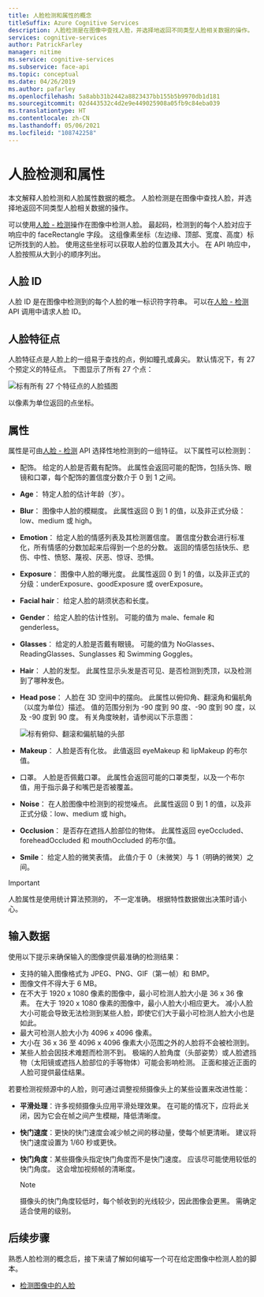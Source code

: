 ```yaml
---
title: 人脸检测和属性的概念
titleSuffix: Azure Cognitive Services
description: 人脸检测是在图像中查找人脸，并选择地返回不同类型人脸相关数据的操作。
services: cognitive-services
author: PatrickFarley
manager: nitime
ms.service: cognitive-services
ms.subservice: face-api
ms.topic: conceptual
ms.date: 04/26/2019
ms.author: pafarley
ms.openlocfilehash: 5a8abb31b2442a8823437bb155b5b9970db1d181
ms.sourcegitcommit: 02d443532c4d2e9e449025908a05fb9c84eba039
ms.translationtype: HT
ms.contentlocale: zh-CN
ms.lasthandoff: 05/06/2021
ms.locfileid: "108742258"
---
```

# <a name="face-detection-and-attributes"></a>人脸检测和属性

本文解释人脸检测和人脸属性数据的概念。 人脸检测是在图像中查找人脸，并选择地返回不同类型人脸相关数据的操作。

可以使用[人脸 - 检测](https://westus.dev.cognitive.microsoft.com/docs/services/563879b61984550e40cbbe8d/operations/563879b61984550f30395236)操作在图像中检测人脸。 最起码，检测到的每个人脸对应于响应中的 faceRectangle 字段。 这组像素坐标（左边缘、顶部、宽度、高度）标记所找到的人脸。 使用这些坐标可以获取人脸的位置及其大小。 在 API 响应中，人脸按照从大到小的顺序列出。

## <a name="face-id"></a>人脸 ID

人脸 ID 是在图像中检测到的每个人脸的唯一标识符字符串。 可以在[人脸 - 检测](https://westus.dev.cognitive.microsoft.com/docs/services/563879b61984550e40cbbe8d/operations/563879b61984550f30395236) API 调用中请求人脸 ID。

## <a name="face-landmarks"></a>人脸特征点

人脸特征点是人脸上的一组易于查找的点，例如瞳孔或鼻尖。 默认情况下，有 27 个预定义的特征点。 下图显示了所有 27 个点：

![标有所有 27 个特征点的人脸插图](../Images/landmarks.1.jpg)

以像素为单位返回的点坐标。

## <a name="attributes"></a>属性

属性是可由[人脸 - 检测](https://westus.dev.cognitive.microsoft.com/docs/services/563879b61984550e40cbbe8d/operations/563879b61984550f30395236) API 选择性地检测到的一组特征。 以下属性可以检测到：

* 配饰。 给定的人脸是否戴有配饰。 此属性会返回可能的配饰，包括头饰、眼镜和口罩，每个配饰的置信度分数介于 0 到 1 之间。
* **Age**： 特定人脸的估计年龄（岁）。
* **Blur**： 图像中人脸的模糊度。 此属性返回 0 到 1 的值，以及非正式分级：low、medium 或 high。
* **Emotion**： 给定人脸的情感列表及其检测置信度。 置信度分数会进行标准化，所有情感的分数加起来后得到一个总的分数。 返回的情感包括快乐、悲伤、中性、愤怒、蔑视、厌恶、惊讶、恐惧。
* **Exposure**： 图像中人脸的曝光度。 此属性返回 0 到 1 的值，以及非正式的分级：underExposure、goodExposure 或 overExposure。
* **Facial hair**： 给定人脸的胡须状态和长度。
* **Gender**： 给定人脸的估计性别。 可能的值为 male、female 和 genderless。
* **Glasses**： 给定的人脸是否戴有眼镜。 可能的值为 NoGlasses、ReadingGlasses、Sunglasses 和 Swimming Goggles。
* **Hair**： 人脸的发型。 此属性显示头发是否可见、是否检测到秃顶，以及检测到了哪种发色。
* **Head pose**： 人脸在 3D 空间中的摆向。 此属性以俯仰角、翻滚角和偏航角（以度为单位）描述。 值的范围分别为 -90 度到 90 度、-90 度到 90 度，以及 -90 度到 90 度。 有关角度映射，请参阅以下示意图：

    ![标有俯仰、翻滚和偏航轴的头部](../Images/headpose.1.jpg)
* **Makeup**： 人脸是否有化妆。 此值返回 eyeMakeup 和 lipMakeup 的布尔值。
* 口罩。  人脸是否佩戴口罩。 此属性会返回可能的口罩类型，以及一个布尔值，用于指示鼻子和嘴巴是否被覆盖。
* **Noise**： 在人脸图像中检测到的视觉噪点。 此属性返回 0 到 1 的值，以及非正式分级：low、medium 或 high。
* **Occlusion**： 是否存在遮挡人脸部位的物体。 此属性返回 eyeOccluded、foreheadOccluded 和 mouthOccluded 的布尔值。
* **Smile**： 给定人脸的微笑表情。 此值介于 0（未微笑）与 1（明确的微笑）之间。

> [!IMPORTANT]
> 人脸属性是使用统计算法预测的， 不一定准确。 根据特性数据做出决策时请小心。

## <a name="input-data"></a>输入数据

使用以下提示来确保输入的图像提供最准确的检测结果：

* 支持的输入图像格式为 JPEG、PNG、GIF（第一帧）和 BMP。
* 图像文件不得大于 6 MB。
* 在不大于 1920 x 1080 像素的图像中，最小可检测人脸大小是 36 x 36 像素。 在大于 1920 x 1080 像素的图像中，最小人脸大小相应更大。 减小人脸大小可能会导致无法检测到某些人脸，即使它们大于最小可检测人脸大小也是如此。
* 最大可检测人脸大小为 4096 x 4096 像素。
* 大小在 36 x 36 至 4096 x 4096 像素大小范围之外的人脸将不会被检测到。
* 某些人脸会因技术难题而检测不到。 极端的人脸角度（头部姿势）或人脸遮挡物（太阳镜或遮挡人脸部位的手等物体）可能会影响检测。 正面和接近正面的人脸可提供最佳结果。

若要检测视频源中的人脸，则可通过调整视频摄像头上的某些设置来改进性能：

* **平滑处理**：许多视频摄像头应用平滑处理效果。 在可能的情况下，应将此关闭，因为它会在帧之间产生模糊，降低清晰度。
* **快门速度**：更快的快门速度会减少帧之间的移动量，使每个帧更清晰。 建议将快门速度设置为 1/60 秒或更快。
* **快门角度**：某些摄像头指定快门角度而不是快门速度。 应该尽可能使用较低的快门角度。 这会增加视频帧的清晰度。

    >[!NOTE]
    > 摄像头的快门角度较低时，每个帧收到的光线较少，因此图像会更黑。 需确定适合使用的级别。

## <a name="next-steps"></a>后续步骤

熟悉人脸检测的概念后，接下来请了解如何编写一个可在给定图像中检测人脸的脚本。

* [检测图像中的人脸](../Face-API-How-to-Topics/HowtoDetectFacesinImage.md)
